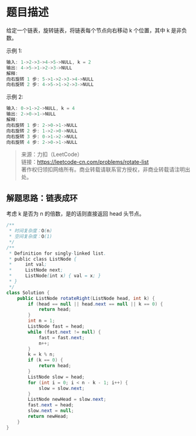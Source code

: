 # 题目描述
给定一个链表，旋转链表，将链表每个节点向右移动 k 个位置，其中 k 是非负数。

示例 1:
```java
输入: 1->2->3->4->5->NULL, k = 2
输出: 4->5->1->2->3->NULL
解释:
向右旋转 1 步: 5->1->2->3->4->NULL
向右旋转 2 步: 4->5->1->2->3->NULL
```
示例 2:
```java
输入: 0->1->2->NULL, k = 4
输出: 2->0->1->NULL
解释:
向右旋转 1 步: 2->0->1->NULL
向右旋转 2 步: 1->2->0->NULL
向右旋转 3 步: 0->1->2->NULL
向右旋转 4 步: 2->0->1->NULL
```
> 来源：力扣（LeetCode）  
链接：https://leetcode-cn.com/problems/rotate-list  
著作权归领扣网络所有。商业转载请联系官方授权，非商业转载请注明出处。

## 解题思路：链表成环
考虑 k 是否为 n 的倍数，是的话则直接返回 head 头节点。
```java
/**
 * 时间复杂度：O(n)
 * 空间复杂度：O(1)
 */
/**
 * Definition for singly-linked list.
 * public class ListNode {
 *     int val;
 *     ListNode next;
 *     ListNode(int x) { val = x; }
 * }
 */
class Solution {
    public ListNode rotateRight(ListNode head, int k) {
        if (head == null || head.next == null || k == 0) {
            return head;
        }
        int n = 1;
        ListNode fast = head;
        while (fast.next != null) {
            fast = fast.next;
            n++;
        }
        k = k % n;
        if (k == 0) {
            return head;
        }
        ListNode slow = head;
        for (int i = 0; i < n - k - 1; i++) {
            slow = slow.next;
        }
        ListNode newHead = slow.next;
        fast.next = head;
        slow.next = null;
        return newHead;
    }
}
```




